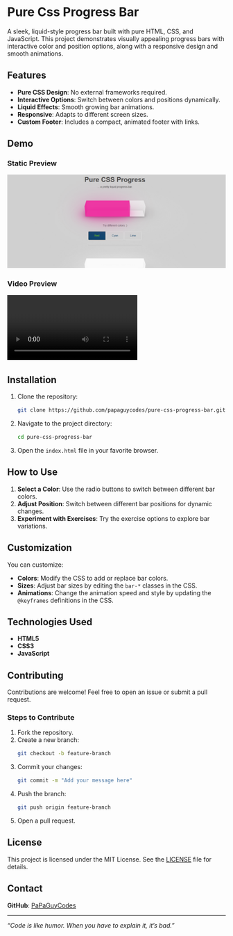 # Pure Css Progress Bar

A sleek, liquid-style progress bar built with pure HTML, CSS, and JavaScript. This project demonstrates visually appealing progress bars with interactive color and position options, along with a responsive design and smooth animations.

## Features

- **Pure CSS Design**: No external frameworks required.
- **Interactive Options**: Switch between colors and positions dynamically.
- **Liquid Effects**: Smooth growing bar animations.
- **Responsive**: Adapts to different screen sizes.
- **Custom Footer**: Includes a compact, animated footer with links.

## Demo

### Static Preview
[![Project Preview](https://github.com/papaguycodes/pure-css-progress-bar/blob/main/demo/purecss.png)](https://github.com/papaguycodes/pure-css-progress-bar/blob/main/demo/purecss.avi)


### Video Preview
 ![Watch the demo](https://github.com/papaguycodes/pure-css-progress-bar/blob/main/demo/purecss.avi)

## Installation

1. Clone the repository:
    ```bash
    git clone https://github.com/papaguycodes/pure-css-progress-bar.git
    ```
2. Navigate to the project directory:
    ```bash
    cd pure-css-progress-bar
    ```
3. Open the `index.html` file in your favorite browser.

## How to Use

1. **Select a Color**: Use the radio buttons to switch between different bar colors.
2. **Adjust Position**: Switch between different bar positions for dynamic changes.
3. **Experiment with Exercises**: Try the exercise options to explore bar variations.

## Customization

You can customize:
- **Colors**: Modify the CSS to add or replace bar colors.
- **Sizes**: Adjust bar sizes by editing the `bar-*` classes in the CSS.
- **Animations**: Change the animation speed and style by updating the `@keyframes` definitions in the CSS.

## Technologies Used

- **HTML5**
- **CSS3**
- **JavaScript**

 
## Contributing

Contributions are welcome! Feel free to open an issue or submit a pull request.

### Steps to Contribute

1. Fork the repository.
2. Create a new branch:
    ```bash
    git checkout -b feature-branch
    ```
3. Commit your changes:
    ```bash
    git commit -m "Add your message here"
    ```
4. Push the branch:
    ```bash
    git push origin feature-branch
    ```
5. Open a pull request.

## License

This project is licensed under the MIT License. See the [LICENSE](LICENSE) file for details.

## Contact

**GitHub**: [PaPaGuyCodes](https://github.com/PaPaGuyCodes)   

---

_“Code is like humor. When you have to explain it, it’s bad.”_
